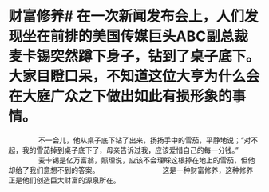 # 财富修养# 在一次新闻发布会上，人们发现坐在前排的美国传媒巨头ABC副总裁麦卡锡突然蹲下身子，钻到了桌子底下。大家目瞪口呆，不知道这位大亨为什么会在大庭广众之下做出如此有损形象的事情。 
　　 
　　不一会儿，他从桌子底下钻了出来，扬扬手中的雪茄，平静地说；“对不起，我的雪茄掉到桌子底下了，母亲告诉过我，应该爱惜自己的每一分钱。” 
　　 
　　麦卡锡是亿万富翁，照理说，应该不会理睬这根掉在地上的雪茄，但他却给了我们意想不到的答案。　　　　　 
　　 
　　这是一种财富修养，这种修养正是他们创造巨大财富的源泉所在。 

 